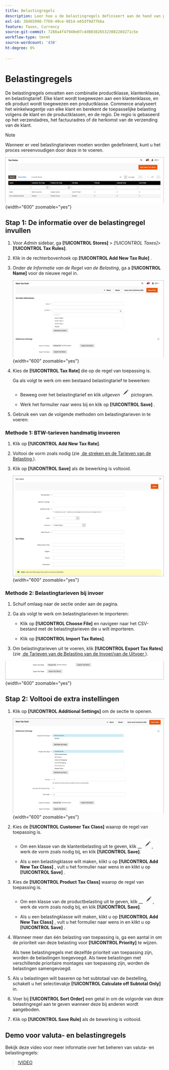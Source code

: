 ```yaml
---
title: Belastingregels
description: Leer hoe u de belastingregels definieert aan de hand van productklasse, klantenklasse en belastingtarief.
exl-id: 38d65998-7769-49ce-9814-e65df9d77bba
feature: Taxes, Currency
source-git-commit: 7288a4f47940e07c4d083826532308228d271c5e
workflow-type: tm+mt
source-wordcount: '438'
ht-degree: 0%

---
```


# Belastingregels

De belastingregels omvatten een combinatie productklasse, klantenklasse, en belastingtarief. Elke klant wordt toegewezen aan een klantenklasse, en elk product wordt toegewezen een productklasse. Commerce analyseert het winkelwagentje van elke klant en berekent de toepasselijke belasting volgens de klant en de productklassen, en de regio. De regio is gebaseerd op het verzendadres, het factuuradres of de herkomst van de verzending van de klant.

>[!NOTE]
>
>Wanneer er veel belastingtarieven moeten worden gedefinieerd, kunt u het proces vereenvoudigen door deze in te voeren.

![&#x200B; de Regels van de Belasting &#x200B;](./assets/tax-rules.png){width="600" zoomable="yes"}

## Stap 1: De informatie over de belastingregel invullen

1. Voor _Admin_ sidebar, ga **[!UICONTROL Stores]** > _[!UICONTROL Taxes]_>**[!UICONTROL Tax Rules]**.

1. Klik in de rechterbovenhoek op **[!UICONTROL Add New Tax Rule]** .

1. Onder _de Informatie van de Regel van de Belasting_, ga a **[!UICONTROL Name]** voor de nieuwe regel in.

   ![&#x200B; de Informatie van de Regel van de Belasting &#x200B;](./assets/tax-rule-information.png){width="600" zoomable="yes"}

1. Kies de **[!UICONTROL Tax Rate]** die op de regel van toepassing is.

   Ga als volgt te werk om een bestaand belastingtarief te bewerken:

   - Beweeg over het belastingtarief en klik _uitgeven_ ![&#x200B; pictogram van het Potlood &#x200B;](../assets/icon-edit-pencil.png) pictogram.

   - Werk het formulier naar wens bij en klik op **[!UICONTROL Save]** .

1. Gebruik een van de volgende methoden om belastingtarieven in te voeren:

### Methode 1: BTW-tarieven handmatig invoeren

1. Klik op **[!UICONTROL Add New Tax Rate]**.

1. Voltooi de vorm zoals nodig (zie [&#x200B; de streken en de Tarieven van de Belasting &#x200B;](tax-zones-rates.md)).

1. Klik op **[!UICONTROL Save]** als de bewerking is voltooid.

   ![&#x200B; Nieuw Tarief van de Belasting &#x200B;](./assets/tax-rate-create-new.png){width="600" zoomable="yes"}

### Methode 2: Belastingtarieven bij invoer

1. Schuif omlaag naar de sectie onder aan de pagina.

1. Ga als volgt te werk om belastingtarieven te importeren:

   - Klik op **[!UICONTROL Choose File]** en navigeer naar het CSV-bestand met de belastingtarieven die u wilt importeren.

   - Klik op **[!UICONTROL Import Tax Rates]**.

1. Om belastingtarieven uit te voeren, klik **[!UICONTROL Export Tax Rates]** (zie [&#x200B; de Tarieven van de Belasting van de Invoer/van de Uitvoer &#x200B;](../systems/data-transfer-tax-rates.md)).

![&#x200B; Invoer/de Tarieven van de Uitvoer &#x200B;](./assets/tax-rule-new-import-export.png){width="600" zoomable="yes"}

## Stap 2: Voltooi de extra instellingen

1. Klik op **[!UICONTROL Additional Settings]** om de sectie te openen.

   ![&#x200B; Extra Montages voor belastingregel &#x200B;](./assets/tax-class-additional-settings.png){width="600" zoomable="yes"}

1. Kies de **[!UICONTROL Customer Tax Class]** waarop de regel van toepassing is.

   - Om een klasse van de klantenbelasting uit te geven, klik __ ![&#x200B; pictogram van het Potlood &#x200B;](../assets/icon-edit-pencil.png), werk de vorm zoals nodig bij, en klik **[!UICONTROL Save]**.

   - Als u een belastingklasse wilt maken, klikt u op **[!UICONTROL Add New Tax Class]** , vult u het formulier naar wens in en klikt u op **[!UICONTROL Save]** .

1. Kies de **[!UICONTROL Product Tax Class]** waarop de regel van toepassing is.

   - Om een klasse van de productbelasting uit te geven, klik __ ![&#x200B; pictogram van het Potlood &#x200B;](../assets/icon-edit-pencil.png), werk de vorm zoals nodig bij, en klik **[!UICONTROL Save]**.

   - Als u een belastingklasse wilt maken, klikt u op **[!UICONTROL Add New Tax Class]** , vult u het formulier naar wens in en klikt u op **[!UICONTROL Save]** .

1. Wanneer meer dan één belasting van toepassing is, ga een aantal in om de prioriteit van deze belasting voor **[!UICONTROL Priority]** te wijzen.

   Als twee belastingregels met dezelfde prioriteit van toepassing zijn, worden de belastingen toegevoegd. Als twee belastingen met verschillende prioritaire montages van toepassing zijn, worden de belastingen samengevoegd.

1. Als u belastingen wilt baseren op het subtotaal van de bestelling, schakelt u het selectievakje **[!UICONTROL Calculate off Subtotal Only]** in.

1. Voer bij **[!UICONTROL Sort Order]** een getal in om de volgorde van deze belastingregel aan te geven wanneer deze bij anderen wordt aangeboden.

1. Klik op **[!UICONTROL Save Rule]** als de bewerking is voltooid.

## Demo voor valuta- en belastingregels

Bekijk deze video voor meer informatie over het beheren van valuta- en belastingregels:

>[!VIDEO](https://video.tv.adobe.com/v/343657/?quality=12&learn=on)
